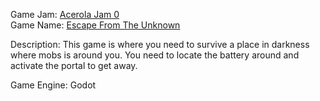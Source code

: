 Game Jam: [Acerola Jam 0](https://itch.io/jam/acerola-jam-0)<br>
Game Name: [Escape From The Unknown](https://joxyy.itch.io/escape-from-the-unknown)

Description:
This game is where you need to survive a place in darkness where mobs is around you. You need to locate the battery around and activate the portal to get away.

Game Engine: Godot
